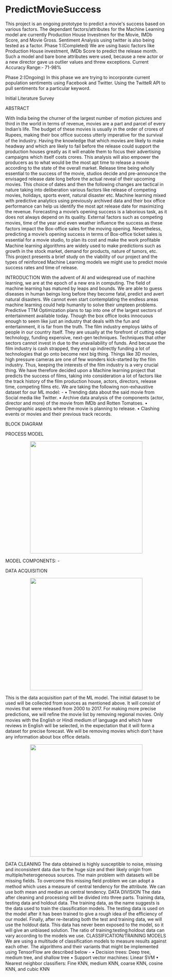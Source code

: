 # PredictMovieSuccess
This project is an ongoing prototype to predict a movie's success based on various factors.
 The dependant factors/attributes for the Machine Learning model are currently Production House Investmen for the Movie,
IMDb Score, and Movie Gross.
Sentiment Analysis using twitter is also being tested as a factor.
Phase 1:(Completed)
We are using basic factors like Production House investment, IMDb Score to predict the release month. Such a model and bare bone attributes were used, because a new actor or a new director gave us outlier values and threw exceptions.
Current Accuracy Range:- 71-98%

Phase 2:(Ongoing)
In this phase we are trying to incorporate current population sentiments using Facebook and Twitter. 
Using the TwitteR API to pull sentiments for a particular keyword.




Initial Literature Survey

ABSTRACT

With India being the churner of the largest number of motion pictures and third in the world in terms of revenue, movies are a part and parcel of every Indian’s life.  The budget of these movies is usually in the order of crores of Rupees, making their box ofﬁce success utterly imperative for the survival of the industry. Having the knowledge that which movies are likely to make headway and which are likely to fail before the release could support the production houses greatly as it will enable them to focus their advertising campaigns which itself costs crores. 
This analysis will also empower the producers as to what would be the most apt time to release a movie according to the state of the overall market.
 Release time being wholly essential to the success of the movie, studios decide and pre-announce the envisaged release date long before the actual reveal of their upcoming movies. This choice of dates and then the following changes are tactical in nature taking into deliberation various factors like release of competing movies, holidays, sports event, natural disaster etc. Machine learning mixed with predictive analytics using previously archived data and their box office performance can help us identify the most apt release date for maximizing the revenue.
Forecasting a movie’s opening success is a laborious task, as it does not always depend on its quality. External factors such as competing movies, time of the year and even weather inﬂuence the success as these factors impact the Box-office sales for the moving opening. Nevertheless, predicting a movie’s opening success in terms of Box-office ticket sales is essential for a movie studio, to plan its cost and make the work proﬁtable
 Machine learning algorithms are widely used to make predictions such as growth in the stock market, demand for products, nature of tumors, etc. This project presents a brief study on the viability of our project and the types of reinforced Machine Learning models we might use to predict movie success rates and time of release.



INTRODUCTION
With the advent of AI and widespread use of machine learning, we are at the epoch of a new era in computing. The field of machine learning has matured by leaps and bounds. We are able to guess diseases in human beings long before they become fatal, predict and avert natural disasters. We cannot even start contemplating the endless areas machine learning could help humanity to solve their umpteen problems.
Predictive TTM Optimization plans to tap into one of the largest sectors of entertainment available today. Though the box office looks innocuous enough to seem like just an industry that deals with the fun and entertainment, it is far from the truth. The film industry employs lakhs of people in our country itself. They are usually at the forefront of cutting edge technology, funding expensive, next-gen techniques. Techniques that other sectors cannot invest in due to the unavailability of funds. And because the film industry is cash strapped, they end up indirectly funding a lot of technologies that go onto become next big thing. Things like 3D movies, high pressure cameras are one of few wonders kick-started by the film industry. 
Thus, keeping the interests of the film industry is a very crucial thing. We have therefore decided upon a Machine learning project that predicts the success of films, taking into consideration a lot of factors like the track history of the film production house, actors, directors, release time, competing films etc.
We are taking the following non-exhaustive dataset for our ML model: -
•	Trending data about the said movie from Social media like Twitter.
•	Archive data analysis of the components (actor, director and more) of the movie from IMDb and Rotten Tomatoes. 
•	Demographic aspects where the movie is planning to release.
•	Clashing events or movies and their previous track records.



BLOCK DIAGRAM 


PROCESS MODEL
<p align="center">
  <img src="PredictMovieSuccess/model.png " width="350"/>
</p>
MODEL COMPONENTS: -

DATA  ACQUISITION
 <p align="center">
  <img src="PredictMovieSuccess/data acqu.jpg " width="350"/>
</p>
This is the data acquisition part of the ML model. The initial dataset to be used will be collected from sources as mentioned above. It will consist of movies that were released from 2000 to 2017. For making more precise predictions, we will reﬁne the movie list by removing regional movies. Only movies with the English or Hindi medium of language and which have reviews in English will be selected, in the expectation that it will form a dataset for precise forecast. We will be removing movies which don’t have any information about box ofﬁce details. 
<p align="center">
  <img src="PredictMovieSuccess/cleaning.png " width="350"/>
</p>
DATA CLEANING
The data  obtained is highly susceptible to noise, missing and inconsistent data due to the huge size and their likely origin from multiple/heterogeneous sources. The main problem with datasets will be missing ﬁelds. To overcome this missing ﬁeld problem we can adopt a method which uses a measure of central tendency for the attribute. We can use both mean and median as central tendency.
DATA DIVISION
The data after cleaning and processing will be divided into three parts. Training data, testing data and holdout data. The training data, as the name suggests is the data used to train the classification models. The testing data is used on the model after it has been trained to give a rough idea of the efficiency of our model. Finally, after re-iterating both the test and training data, we will use the holdout data. This data has never been exposed to the model, so it will give an unbiased solution. The ratio of training:testing:holdout data can vary according to the models we use.
CLASSIFICATION/TRAINING MODELS
We are using a multitude of classification models to measure results against each other.
The algorithms and their variants that might be implemented using TensorFlow are described below - 
• Decision trees: Deep tree, medium tree, and shallow tree 
• Support vector machines: Linear SVM
• Nearest neighbor classiﬁers: Fine KNN, medium KNN, coarse KNN, cosine KNN, and cubic KNN

